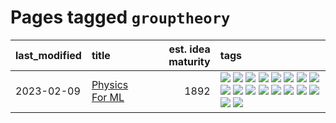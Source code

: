 # Pages tagged `grouptheory`

|last_modified|title|est. idea maturity|tags
|:---|:---|---:|:---|
|2023-02-09|[Physics For ML](../physics_for_ml.md)|1892|[![](https://img.shields.io/badge/tag-brownianmotion-b7fb0)](../tags/brownianmotion.md) [![](https://img.shields.io/badge/tag-curriculum-b25b5)](../tags/curriculum.md) [![](https://img.shields.io/badge/tag-curvature-76bb24)](../tags/curvature.md) [![](https://img.shields.io/badge/tag-education-496a1)](../tags/education.md) [![](https://img.shields.io/badge/tag-eigenvectors-683f3)](../tags/eigenvectors.md) [![](https://img.shields.io/badge/tag-gaugetheory-96bcc)](../tags/gaugetheory.md) [![](https://img.shields.io/badge/tag-grouptheory-77485f)](../tags/grouptheory.md) [![](https://img.shields.io/badge/tag-machinelearning-e839f4)](../tags/machinelearning.md) [![](https://img.shields.io/badge/tag-manifolds-b08442)](../tags/manifolds.md) [![](https://img.shields.io/badge/tag-ode-e6ab9)](../tags/ode.md) [![](https://img.shields.io/badge/tag-optimization-ebbec3)](../tags/optimization.md) [![](https://img.shields.io/badge/tag-pde-abf295)](../tags/pde.md) [![](https://img.shields.io/badge/tag-physics-97a75e)](../tags/physics.md) [![](https://img.shields.io/badge/tag-probabilityfields-29349d)](../tags/probabilityfields.md) [![](https://img.shields.io/badge/tag-quantummechanics-50c04b)](../tags/quantummechanics.md) [![](https://img.shields.io/badge/tag-relativity-4072a1)](../tags/relativity.md) [![](https://img.shields.io/badge/tag-tensorcalculus-7c795e)](../tags/tensorcalculus.md) [![](https://img.shields.io/badge/tag-textbook-95bed6)](../tags/textbook.md)|